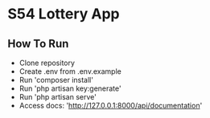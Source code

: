# S54 Lottery App

## How To Run
- Clone repository
- Create .env from .env.example
- Run 'composer install'
- Run 'php artisan key:generate'
- Run 'php artisan serve'
- Access docs: 'http://127.0.0.1:8000/api/documentation'

